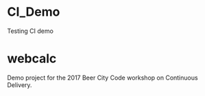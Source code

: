 # CI_Demo
Testing CI demo


# webcalc
Demo project for the 2017 Beer City Code workshop on Continuous Delivery.

